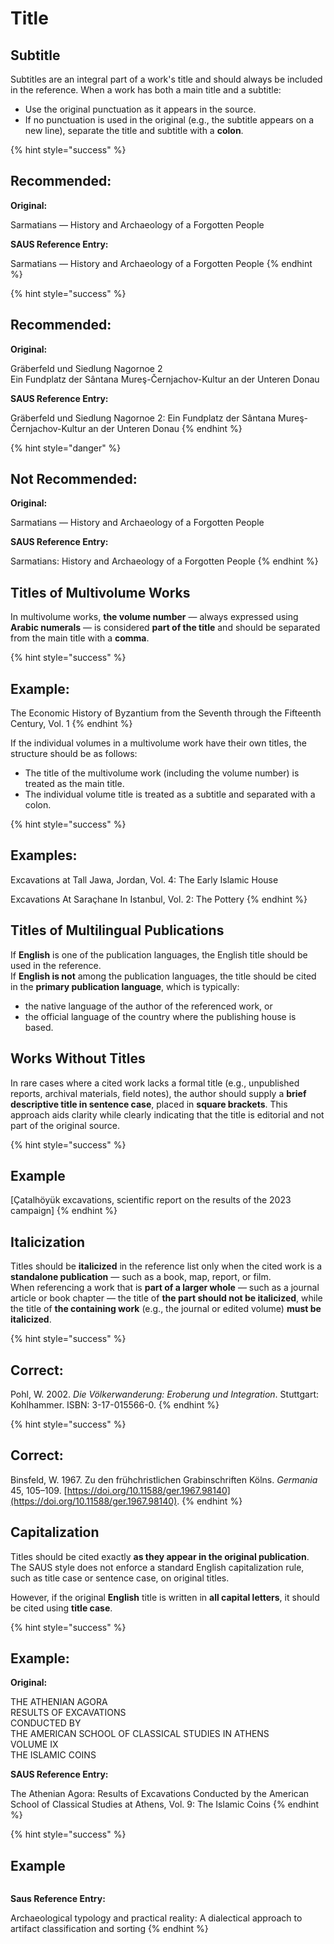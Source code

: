 # Title



## Subtitle

Subtitles are an integral part of a work's title and should always be included in the reference. When a work has both a main title and a subtitle:

* Use the original punctuation as it appears in the source.
* If no punctuation is used in the original (e.g., the subtitle appears on a new line), separate the title and subtitle with a **colon**.

{% hint style="success" %}
## Recommended:

**Original:**

Sarmatians — History and Archaeology of a Forgotten People

**SAUS Reference Entry:**

Sarmatians — History and Archaeology of a Forgotten People
{% endhint %}

{% hint style="success" %}
## Recommended:

**Original:**

Gräberfeld und Siedlung Nagornoe 2\
Ein Fundplatz der Sântana Mureş-Černjachov-Kultur an der Unteren Donau

**SAUS Reference Entry:**

Gräberfeld und Siedlung Nagornoe 2: Ein Fundplatz der Sântana Mureş-Černjachov-Kultur an der Unteren Donau
{% endhint %}

{% hint style="danger" %}
## Not Recommended:

**Original:**

Sarmatians — History and Archaeology of a Forgotten People

**SAUS Reference Entry:**

Sarmatians: History and Archaeology of a Forgotten People
{% endhint %}

## Titles of Multivolume Works

In multivolume works, **the volume number** — always expressed using **Arabic numerals** — is considered **part of the title** and should be separated from the main title with a **comma**.

{% hint style="success" %}
## Example:

The Economic History of Byzantium from the Seventh through the Fifteenth Century, Vol. 1
{% endhint %}

If the individual volumes in a multivolume work have their own titles, the structure should be as follows:

* The title of the multivolume work (including the volume number) is treated as the main title.
* The individual volume title is treated as a subtitle and separated with a colon.

{% hint style="success" %}
## Examples:

Excavations at Tall Jawa, Jordan, Vol. 4: The Early Islamic House

Excavations At Saraçhane In Istanbul, Vol. 2: The Pottery
{% endhint %}

## Titles of Multilingual Publications

If **English** is one of the publication languages, the English title should be used in the reference.\
If **English is not** among the publication languages, the title should be cited in the **primary publication language**, which is typically:

* the native language of the author of the referenced work, or
* the official language of the country where the publishing house is based.

## Works Without Titles

In rare cases where a cited work lacks a formal title (e.g., unpublished reports, archival materials, field notes), the author should supply a **brief descriptive title in sentence case**, placed in **square brackets**. This approach aids clarity while clearly indicating that the title is editorial and not part of the original source.

{% hint style="success" %}
## Example&#x20;

\[Çatalhöyük excavations, scientific report on the results of the 2023 campaign]
{% endhint %}

## Italicization

Titles should be **italicized** in the reference list only when the cited work is a **standalone publication** — such as a book, map, report, or film.\
When referencing a work that is **part of a larger whole** — such as a journal article or book chapter — the title of **the part should not be italicized**, while the title of **the containing work** (e.g., the journal or edited volume) **must be italicized**.

{% hint style="success" %}
## Correct:

Pohl, W. 2002. _Die Völkerwanderung: Eroberung und Integration_. Stuttgart: Kohlhammer. ISBN: 3-17-015566-0.
{% endhint %}

{% hint style="success" %}
## Correct:

Binsfeld, W. 1967. Zu den frühchristlichen Grabinschriften Kölns. _Germania_ 45, 105–109. [https://doi.org/10.11588/ger.1967.98140](https://doi.org/10.11588/ger.1967.98140).
{% endhint %}

## Capitalization

Titles should be cited exactly **as they appear in the original publication**. The SAUS style does not enforce a standard English capitalization rule, such as title case or sentence case, on original titles.

However, if the original **English** title is written in **all capital letters**, it should be cited using **title case**.

{% hint style="success" %}
## Example:

**Original:**

THE ATHENIAN AGORA\
RESULTS OF EXCAVATIONS\
CONDUCTED BY\
THE AMERICAN SCHOOL OF CLASSICAL STUDIES IN ATHENS\
VOLUME IX\
THE ISLAMIC COINS

**SAUS Reference Entry:**

The Athenian Agora: Results of Excavations Conducted by the American School of Classical Studies at Athens, Vol. 9: The Islamic Coins
{% endhint %}

{% hint style="success" %}
## Example

<img src="../.gitbook/assets/1991_Adams&#x26;Adams_Cover.jpg" alt="" data-size="original">

**Saus Reference Entry:**

Archaeological typology and practical reality: A dialectical approach to artifact classification and sorting
{% endhint %}
